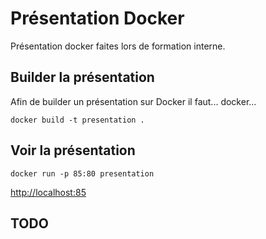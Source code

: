 # Présentation Docker

Présentation docker faites lors de formation interne.

## Builder la présentation

Afin de builder un présentation sur Docker il faut... docker...

```shell
docker build -t presentation .
```

## Voir la présentation

```shell
docker run -p 85:80 presentation
```

[http://localhost:85](http://localhost:85)

## TODO
